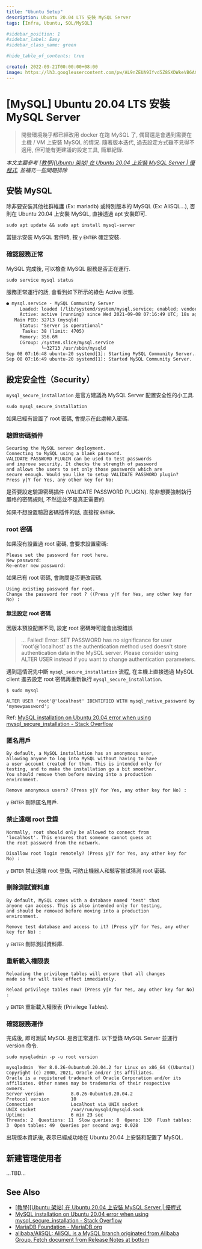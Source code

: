 ```yaml
---
title: "Ubuntu Setup"
description: Ubuntu 20.04 LTS 安裝 MySQL Server
tags: [Infra, Ubuntu, SQL/MySQL]

#sidebar_position: 1
#sidebar_label: Easy
#sidebar_class_name: green

#hide_table_of_contents: true

created: 2022-09-21T00:00:00+08:00
image: https://lh3.googleusercontent.com/pw/AL9nZEUA9Ifvd5Z8SXDWkeVB6AC4MPGwnXaL6kBXNPoXwOQQ2jOcZ1Jw_0p8TKK8C3ZX0e67_FOY15eDrm7aaXSQJcKtoUzC80SAQEHsaBy6qS2AqNNs5VUFNXBKm439y_1wkvmDl-PnL8ReojnIumNlEvOXBg=w800-no?authuser=0
---
```


[MySQL] Ubuntu 20.04 LTS 安裝 MySQL Server
===========================================

> 開發環境幾乎都已經改用 docker 在跑 MySQL 了, 
> 偶爾還是會遇到需要在主機 / VM 上安裝 MySQL 的情況.
> 隨著版本迭代, 過去設定方式雖不見得不適用, 但可能有更建議的設定工具, 簡單紀錄.

_本文主要參考 [[教學][Ubuntu 架站] 在 Ubuntu 20.04 上安裝 MySQL Server | 優程式](https://ui-code.com/archives/293), 
並補充一些問題排除_


安裝 MySQL
---------

除非要安裝其他社群維護 (Ex: mariadb) 或特別版本的 MySQL (Ex: AliSQL...), 
否則在 Ubuntu 20.04 上安裝 MySQL, 直接透過 apt 安裝即可.

``` shell
sudo apt update && sudo apt install mysql-server
```
當提示安裝 MySQL 套件時, 按 `y` `ENTER` 確定安裝.

### 確認服務正常 ###

MySQL 完成後, 可以檢查 MySQL 服務是否正在運行.

``` shell
sudo service mysql status
```
服務正常運行的話, 會看到如下所示的綠色 Active 狀態.

``` txt
● mysql.service - MySQL Community Server
     Loaded: loaded (/lib/systemd/system/mysql.service; enabled; vendor preset: enabled)
     Active: active (running) since Wed 2021-09-08 07:16:49 UTC; 18s ago
   Main PID: 32713 (mysqld)
     Status: "Server is operational"
      Tasks: 38 (limit: 4705)
     Memory: 356.6M
     CGroup: /system.slice/mysql.service
             └─32713 /usr/sbin/mysqld
Sep 08 07:16:48 ubuntu-20 systemd[1]: Starting MySQL Community Server...
Sep 08 07:16:49 ubuntu-20 systemd[1]: Started MySQL Community Server.
```


設定安全性（Security）
-------------------

`mysql_secure_installation` 是官方建議為 MySQL Server 配置安全性的小工具.

``` shell
sudo mysql_secure_installation
```

如果已經有設置了 root 密碼, 會提示在此處輸入密碼.

### 驗證密碼插件 ###

```
Securing the MySQL server deployment.
Connecting to MySQL using a blank password.
VALIDATE PASSWORD PLUGIN can be used to test passwords
and improve security. It checks the strength of password
and allows the users to set only those passwords which are
secure enough. Would you like to setup VALIDATE PASSWORD plugin?
Press y|Y for Yes, any other key for No: 
```

是否要設定驗證密碼插件 (VALIDATE PASSWORD PLUGIN). 
除非想要強制執行嚴格的密碼規則, 不然這並不是真正需要的.

如果不想設置驗證密碼插件的話, 直接按 `ENTER`.

### root 密碼 ###

如果沒有設置過 root 密碼, 會要求設置密碼:
```
Please set the password for root here.
New password: 
Re-enter new password: 
```

如果已有 root 密碼, 會詢問是否更改密碼.
```
Using existing password for root.
Change the password for root ? ((Press y|Y for Yes, any other key for No) :
```

#### 無法設定 root 密碼 ####

因版本預設配置不同, 設定 root 密碼時可能會出現錯誤

> ... Failed! Error: SET PASSWORD has no significance for user 'root'@'localhost' as the authentication method used doesn't store authentication data in the MySQL server. Please consider using ALTER USER instead if you want to change authentication parameters.

遇到這情況先中斷 `mysql_secure_installation` 流程, 
在主機上直接透過 MySQL client 進去設定 root 密碼再重新執行 `mysql_secure_installation`.

```
$ sudo mysql

ALTER USER 'root'@'localhost' IDENTIFIED WITH mysql_native_password by 'mynewpassword';
```
Ref: [MySQL installation on Ubuntu 20.04 error when using mysql_secure_installation - Stack Overflow](https://stackoverflow.com/questions/72103302/mysql-installation-on-ubuntu-20-04-error-when-using-mysql-secure-installation)

### 匿名用戶 ###

```
By default, a MySQL installation has an anonymous user,
allowing anyone to log into MySQL without having to have
a user account created for them. This is intended only for
testing, and to make the installation go a bit smoother.
You should remove them before moving into a production
environment.

Remove anonymous users? (Press y|Y for Yes, any other key for No) : 
```
`y` `ENTER` 刪除匿名用戶.

### 禁止遠端 root 登錄 ###

```
Normally, root should only be allowed to connect from
'localhost'. This ensures that someone cannot guess at
the root password from the network.

Disallow root login remotely? (Press y|Y for Yes, any other key for No) : 
```
`y` `ENTER` 禁止遠端 root 登錄, 可防止機器人和駭客嘗試猜測 root 密碼.

### 刪除測試資料庫 ###

```
By default, MySQL comes with a database named 'test' that
anyone can access. This is also intended only for testing,
and should be removed before moving into a production
environment.

Remove test database and access to it? (Press y|Y for Yes, any other key for No) : 
```
`y` `ENTER` 刪除測試資料庫.

### 重新載入權限表 ###

```
Reloading the privilege tables will ensure that all changes
made so far will take effect immediately.

Reload privilege tables now? (Press y|Y for Yes, any other key for No) :
```
`y` `ENTER` 重新載入權限表 (Privilege Tables).

### 確認服務運作 ###

完成後, 即可測試 MySQL 是否正常運作.
以下登錄 MySQL Server 並運行 version 命令.
```
sudo mysqladmin -p -u root version

mysqladmin  Ver 8.0.26-0ubuntu0.20.04.2 for Linux on x86_64 ((Ubuntu))
Copyright (c) 2000, 2021, Oracle and/or its affiliates.
Oracle is a registered trademark of Oracle Corporation and/or its
affiliates. Other names may be trademarks of their respective
owners.
Server version          8.0.26-0ubuntu0.20.04.2
Protocol version        10
Connection              Localhost via UNIX socket
UNIX socket             /var/run/mysqld/mysqld.sock
Uptime:                 6 min 23 sec
Threads: 2  Questions: 11  Slow queries: 0  Opens: 130  Flush tables: 3  Open tables: 49  Queries per second avg: 0.028
```
出現版本資訊後, 表示已經成功地在 Ubuntu 20.04 上安裝和配置了 MySQL.



新建管理使用者
-----------

...TBD...



See Also
--------

- [[教學][Ubuntu 架站] 在 Ubuntu 20.04 上安裝 MySQL Server | 優程式](https://ui-code.com/archives/293)
- [MySQL installation on Ubuntu 20.04 error when using mysql_secure_installation - Stack Overflow](https://stackoverflow.com/questions/72103302/mysql-installation-on-ubuntu-20-04-error-when-using-mysql-secure-installation)
- [MariaDB Foundation - MariaDB.org](https://mariadb.org)
- [alibaba/AliSQL: AliSQL is a MySQL branch originated from Alibaba Group. Fetch document from Release Notes at bottom](https://github.com/alibaba/AliSQL)
